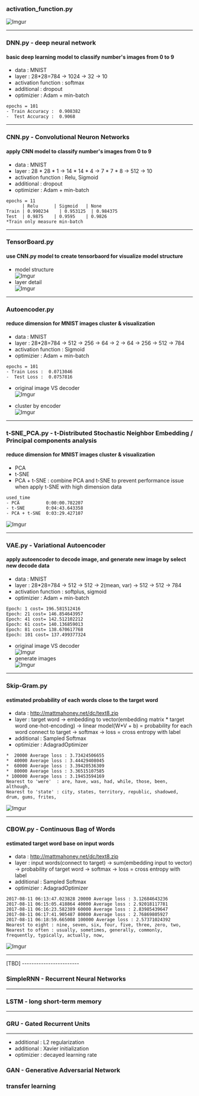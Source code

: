 ### activation_function.py
![Imgur](http://i.imgur.com/qh2ERFy.png)


--- 
### DNN.py - deep neural network
#### basic deep learning model to classify number's images from 0 to 9
- data  : MNIST
- layer : 28*28=784 -> 1024 -> 32 -> 10
- activation function : softmax
- additional : dropout
- optimizier : Adam + min-batch
```
epochs = 101
- Train Accuracy :  0.908382
-  Test Accuracy :  0.9068
```

---
### CNN.py - Convolutional Neuron Networks
#### apply CNN model to classify number's images from 0 to 9
- data  : MNIST
- layer : 28 * 28 * 1 -> 14 * 14 * 4 -> 7 * 7 * 8 -> 512 -> 10
- activation function : Relu, Sigmoid
- additional : dropout
- optimizier : Adam + min-batch
```
epochs = 11
      | Relu	  | Sigmoid   | None
Train | 0.990234    | 0.953125  | 0.984375
Test  | 0.9875	  | 0.9595    | 0.9826
*Train only measure min-batch
```

---
### TensorBoard.py
#### use CNN.py model to create tensorbaord for visualize model structure
- model structure<br>
![Imgur](http://i.imgur.com/7NPm9ls.png)
- layer detail<br>
![Imgur](http://i.imgur.com/fVC6MyP.png)

---
### Autoencoder.py
#### reduce dimension for MNIST images cluster & visualization
- data  : MNIST
- layer : 28*28=784 -> 512 -> 256 -> 64 -> 2 -> 64 -> 256 -> 512 -> 784
- activation function : Sigmoid
- optimizier : Adam + min-batch
```
epochs = 101
- Train Loss :  0.0713046
-  Test Loss :  0.0757816
```
- original image VS decoder<br>
![Imgur](http://i.imgur.com/sleJQZK.png)

- cluster by encoder<br>
![Imgur](http://i.imgur.com/KQih2JE.png)

---
### t-SNE_PCA.py - t-Distributed Stochastic Neighbor Embedding / Principal components analysis
#### reduce dimension for MNIST images cluster & visualization
- PCA
- t-SNE
- PCA + t-SNE : combine PCA and t-SNE to prevent performance issue when apply t-SNE with high dimension data
```
used_time
- PCA          0:00:00.782207
- t-SNE        0:04:43.643358
- PCA + t-SNE  0:03:29.427107
```
![Imgur](http://i.imgur.com/4yDlTsF.png)

---
### VAE.py - Variational Autoencoder
#### apply autoencoder to decode image, and generate new image by select new decode data
- data  : MNIST
- layer : 28*28=784 -> 512 -> 512 -> 2(mean, var) -> 512 -> 512 -> 784
- activation function : softplus, sigmoid
- optimizier : Adam + min-batch
```
Epoch: 1 cost= 196.581512416
Epoch: 21 cost= 146.854643957
Epoch: 41 cost= 142.512102212
Epoch: 61 cost= 140.136859013
Epoch: 81 cost= 138.670617768
Epoch: 101 cost= 137.499377324
```
- original image VS decoder<br>
![Imgur](http://i.imgur.com/qIyxc9L.png)
- generate images<br>
![Imgur](http://i.imgur.com/wkCjX2z.png)

---
### Skip-Gram.py
#### estimated probability of each words close to the target word
- data  : http://mattmahoney.net/dc/text8.zip
- layer : target word -> embedding to vector(embedding matrix * target word one-hot-encoding) 
            -> linear model(W*V + b) = probability for each word connect to target -> softmax -> loss = cross entropy with label
- additional : Sampled Softmax
- optimizier : AdagradOptimizer
```
*  20000 Average loss : 3.73424506655
*  40000 Average loss : 3.44429408045
*  60000 Average loss : 3.39420536309
*  80000 Average loss : 3.36515107585
* 100000 Average loss : 3.19453594169
Nearest to 'were'  : are, have, was, had, while, those, been, although,
Nearest to 'state' : city, states, territory, republic, shadowed, drum, gums, frites,
```
![Imgur](http://i.imgur.com/7QG7ktf.png)

---
### CBOW.py - Continuous Bag of Words
#### estimated target word base on input words
- data  : http://mattmahoney.net/dc/text8.zip
- layer : input words(connect to target) ->  sum(embedding input to vector) -> probability of target word -> softmax -> loss = cross entropy with label
- additional : Sampled Softmax
- optimizier : AdagradOptimizer
```
2017-08-11 06:13:47.023828 20000 Average loss : 3.12684643236
2017-08-11 06:15:05.418864 40000 Average loss : 2.92018117781
2017-08-11 06:16:23.582389 60000 Average loss : 2.83985439647
2017-08-11 06:17:41.905487 80000 Average loss : 2.76869805927
2017-08-11 06:18:59.665008 100000 Average loss : 2.57371024392
Nearest to eight : nine, seven, six, four, five, three, zero, two, 
Nearest to often : usually, sometimes, generally, commonly, frequently, typically, actually, now, 
```
![Imgur](http://i.imgur.com/mcQzxyH.png)

---
[TBD] ------------------------
### SimpleRNN - Recurrent Neural Networks


---
### LSTM - long short-term memory


---
### GRU - Gated Recurrent Units


---

- additional : L2 regularization
- additional : Xavier initialization
- optimizier : decayed learning rate


### GAN - Generative Adversarial Network
### transfer learning